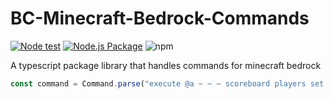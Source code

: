 # BC-Minecraft-Bedrock-Commands

[![Node test](https://github.com/Blockception/BC-Minecraft-Bedrock-Command/actions/workflows/test.yml/badge.svg)](https://github.com/Blockception/BC-Minecraft-Bedrock-Command/actions/workflows/test.yml)
[![Node.js Package](https://github.com/Blockception/BC-Minecraft-Bedrock-Command/actions/workflows/npm-publish.yml/badge.svg)](https://github.com/Blockception/BC-Minecraft-Bedrock-Command/actions/workflows/npm-publish.yml)
![npm](https://img.shields.io/npm/v/bc-minecraft-bedrock-command)

A typescript package library that handles commands for minecraft bedrock

```ts
const command = Command.parse("execute @a ~ ~ ~ scoreboard players set @e[type=minecraft:sheep,r=3] range 1");
```

